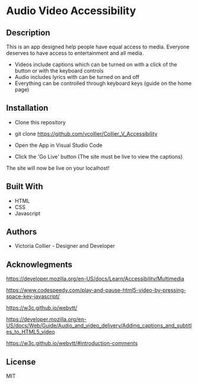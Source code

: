 # Audio Video Accessibility

## Description

This is an app designed help people have equal access to media. Everyone deserves to have access to entertainment and all media.

* Videos include captions which can be turned on with a click of the button or with the keyboard controls
* Audio includes lyrics with can be turned on and off
* Everything can be controlled through keyboard keys (guide on the home page)

## Installation

- Clone this repository

- git clone https://github.com/vcollier/Collier_V_Accessibility

- Open the App in Visual Studio Code

- Click the 'Go Live' button (The site must be live to view the captions)

The site will now be live on your localhost!

## Built With

* HTML
* CSS
* Javascript

## Authors

* Victoria Collier - Designer and Developer

## Acknowlegments

https://developer.mozilla.org/en-US/docs/Learn/Accessibility/Multimedia

https://www.codespeedy.com/play-and-pause-html5-video-by-pressing-space-key-javascript/

https://w3c.github.io/webvtt/

https://developer.mozilla.org/en-US/docs/Web/Guide/Audio_and_video_delivery/Adding_captions_and_subtitles_to_HTML5_video

https://w3c.github.io/webvtt/#introduction-comments


## License

MIT
